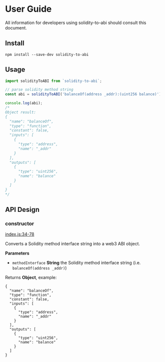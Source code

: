 # User Guide

All information for developers using solidity-to-abi should consult this document.

## Install

```
npm install --save-dev solidity-to-abi
```

## Usage

```js
import solidityToABI from `solidity-to-abi`;

// parse solidity method string
const abi = solidityToABI('balanceOf(address _addr):(uint256 balance)');

console.log(abi);
/*
Object result:
{
  "name": "balanceOf",
  "type": "function",
  "constant": false,
  "inputs": [
    {
      "type": "address",
      "name": "_addr"
    }
  ],
  "outputs": [
    {
      "type": "uint256",
      "name": "balance"
    }
  ]
}
*/
```


## API Design

### constructor

[index.js:34-78](../../../blob/master/src/index.js#L29-L92 "Source code on GitHub")

Converts a Solidity method interface string into a web3 ABI object.

**Parameters**

-   `methodInterface` **String** the Solidity method interface string (i.e. `balanceOf(address _addr)`)

Returns **Object**, example:

```
{
  "name": "balanceOf",
  "type": "function",
  "constant": false,
  "inputs": [
    {
      "type": "address",
      "name": "_addr"
    }
  ],
  "outputs": [
    {
      "type": "uint256",
      "name": "balance"
    }
  ]
}
```
